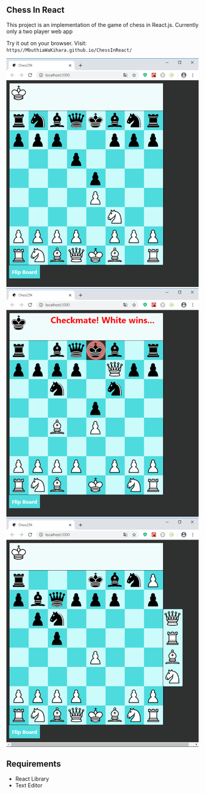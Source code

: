 

## Chess In React

This project is an implementation of the game of chess in React.js.
Currently only a two player web app
<p>Try it out on your browser. Visit: <code> https//MbuthiaWaKihara.github.io/ChessInReact/</code></p>

![view during testing](https://github.com/MbuthiaWaKihara/ChessInReact/blob/master/images/Chess254%20-%20Google%20Chrome%2019_12_2019%2020_12_42.png)
![view during testing](https://github.com/MbuthiaWaKihara/ChessInReact/blob/master/images/Chess254%20-%20Google%20Chrome%2019_12_2019%2020_15_39.png)
![view during testing](https://github.com/MbuthiaWaKihara/ChessInReact/blob/master/images/Chess254%20-%20Google%20Chrome%2019_12_2019%2020_17_16.png)

## Requirements

<ul>
<li>React Library</li>
<li>Text Editor</li>
</ul>
